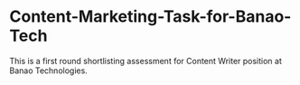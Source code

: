 # Content-Marketing-Task-for-Banao-Tech
This is a first round shortlisting assessment for Content Writer position at Banao Technologies.
